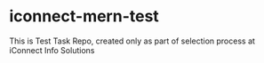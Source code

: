 # iconnect-mern-test
This is Test Task Repo, created only as part of selection process at iConnect Info Solutions
